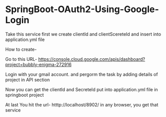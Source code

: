 # SpringBoot-OAuth2-Using-Google-Login

Take this service first we create clientId and clientScereteId and insert into application.yml file

How to create-

Go to this URL- https://console.cloud.google.com/apis/dashboard?project=bubbly-enigma-272916

Login with your gmail account. and pergorm the task by adding details of project in API section

Now you can get the clientId and SecreteId put into application.yml file in springboot project

At last You hit the url- htttp://localhost/8902/ in any browser, you get that service
